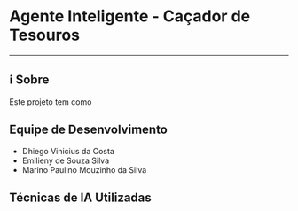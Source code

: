 # Agente Inteligente - Caçador de Tesouros
---
## ℹ️ Sobre
Este projeto tem como

## Equipe de Desenvolvimento
- Dhiego Vinicius da Costa
- Emilieny de Souza Silva
- Marino Paulino Mouzinho da Silva

## Técnicas de IA Utilizadas
